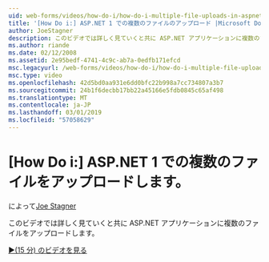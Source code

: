 ```yaml
---
uid: web-forms/videos/how-do-i/how-do-i-multiple-file-uploads-in-aspnet-1
title: '[How Do i:] ASP.NET 1 での複数のファイルのアップロード |Microsoft Docs'
author: JoeStagner
description: このビデオでは詳しく見ていくと共に ASP.NET アプリケーションに複数のファイルをアップロードします。
ms.author: riande
ms.date: 02/12/2008
ms.assetid: 2e95bedf-4741-4c9c-ab7a-0edfb171efcd
msc.legacyurl: /web-forms/videos/how-do-i/how-do-i-multiple-file-uploads-in-aspnet-1
msc.type: video
ms.openlocfilehash: 42d5bd0aa931e6dd0bfc22b998a7cc734807a3b7
ms.sourcegitcommit: 24b1f6decbb17bb22a45166e5fdb0845c65af498
ms.translationtype: MT
ms.contentlocale: ja-JP
ms.lasthandoff: 03/01/2019
ms.locfileid: "57058629"
---
```

<a name="how-do-i--multiple-file-uploads-in-aspnet1"></a>[How Do i:] ASP.NET 1 での複数のファイルをアップロードします。
====================
によって[Joe Stagner](https://github.com/JoeStagner)

このビデオでは詳しく見ていくと共に ASP.NET アプリケーションに複数のファイルをアップロードします。

[&#9654;(15 分) のビデオを見る](https://channel9.msdn.com/Blogs/ASP-NET-Site-Videos/how-do-i-multiple-file-uploads-in-aspnet-1)
